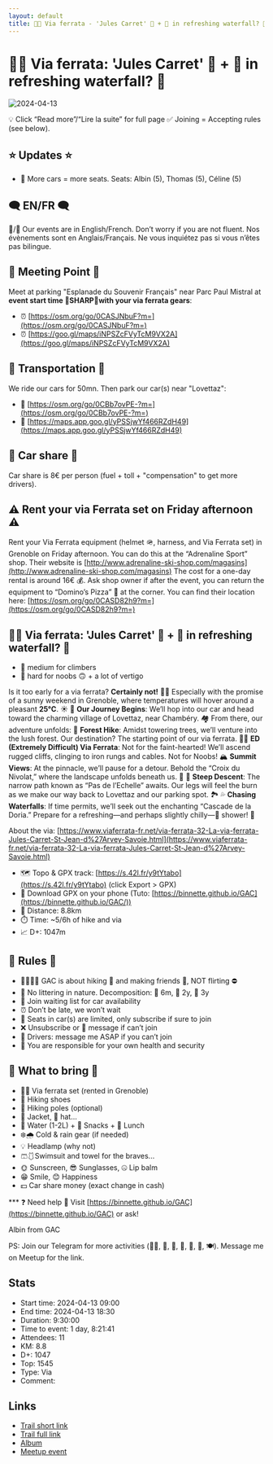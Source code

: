 ```yaml
---
layout: default
title: 🧗🔴 Via ferrata - 'Jules Carret' 🥵 + 🚿 in refreshing waterfall? 🧊
---
```


# 🧗🔴 Via ferrata: 'Jules Carret' 🥵 + 🚿 in refreshing waterfall? 🧊

![2024-04-13](../img/orig/2024-04-13.jpg)

💡 Click “Read more”/“Lire la suite” for full page ✅ Joining = Accepting rules (see below).

##  ⭐ Updates ⭐ 

* 📅 More cars = more seats. Seats: Albin (5), Thomas (5), Céline (5)

##  🗨️ EN/FR 🗨️ 
🦅/🐓 Our events are in English/French. Don’t worry if you are not fluent. Nos évènements sont en Anglais/Français. Ne vous inquiétez pas si vous n’êtes pas bilingue.

## 📍 Meeting Point 📍
Meet at parking "Esplanade du Souvenir Français" near Parc Paul Mistral at **event start time 🔺SHARP🔺with your via ferrata gears**:

* ⏰ [https://osm.org/go/0CASJNbuF?m=](https://osm.org/go/0CASJNbuF?m=)
* ⏰ [https://goo.gl/maps/iNPSZcFVyTcM9VX2A](https://goo.gl/maps/iNPSZcFVyTcM9VX2A)

##  🚗 Transportation 🚗 
We ride our cars for 50mn. Then park our car(s) near "Lovettaz":

* 🚗 [https://osm.org/go/0CBb7ovPE-?m=](https://osm.org/go/0CBb7ovPE-?m=)
* 🚗 [https://maps.app.goo.gl/yPSSjwYf466RZdH49](https://maps.app.goo.gl/yPSSjwYf466RZdH49)

##  🚗 Car share 🚗 
Car share is 8€ per person (fuel + toll + "compensation" to get more drivers).

##  ⚠️ Rent your via Ferrata set on Friday afternoon ⚠️ 
Rent your Via Ferrata equipment (helmet 🪖, harness, and Via Ferrata set) in Grenoble on Friday afternoon. You can do this at the “Adrenaline Sport” shop.
Their website is [http://www.adrenaline-ski-shop.com/magasins](http://www.adrenaline-ski-shop.com/magasins) The cost for a one-day rental is around 16€ 💰.
Ask shop owner if after the event, you can return the equipment to “Domino’s Pizza” 🍕 at the corner. You can find their location here: [https://osm.org/go/0CASD82h9?m=](https://osm.org/go/0CASD82h9?m=)

##  🧗🔴 Via ferrata: 'Jules Carret' 🥵 + 🚿 in refreshing waterfall? 🧊 

* 🔵 medium for climbers
* 🔴 hard for noobs 🙃 + a lot of vertigo

Is it too early for a via ferrata? **Certainly not!** 🧗‍♂️ Especially with the promise of a sunny weekend in Grenoble, where temperatures will hover around a pleasant **25°C**. ☀️
🚗 **Our Journey Begins**: We’ll hop into our car and head toward the charming village of Lovettaz, near Chambéry. 🏘️ From there, our adventure unfolds:
🌲 **Forest Hike**: Amidst towering trees, we’ll venture into the lush forest. Our destination? The starting point of our via ferrata.
🧗‍♂️ **ED (Extremely Difficult) Via Ferrata**: Not for the faint-hearted! We’ll ascend rugged cliffs, clinging to iron rungs and cables. Not for Noobs!
🏔️ **Summit Views**: At the pinnacle, we’ll pause for a detour. Behold the “Croix du Nivolat,” where the landscape unfolds beneath us. 🌅
🎿 **Steep Descent**: The narrow path known as “Pas de l’Echelle” awaits. Our legs will feel the burn as we make our way back to Lovettaz and our parking spot. 🏞️
💦 **Chasing Waterfalls**: If time permits, we’ll seek out the enchanting “Cascade de la Doria.” Prepare for a refreshing—and perhaps slightly chilly—🥶 shower! 🚿

About the via: [https://www.viaferrata-fr.net/via-ferrata-32-La-via-ferrata-Jules-Carret-St-Jean-d%27Arvey-Savoie.html](https://www.viaferrata-fr.net/via-ferrata-32-La-via-ferrata-Jules-Carret-St-Jean-d%27Arvey-Savoie.html)

* 🗺️ Topo & GPX track: [https://s.42l.fr/y9tYtabo](https://s.42l.fr/y9tYtabo) (click Export > GPX)
* 📲 Download GPX on your phone (Tuto: [https://binnette.github.io/GAC](https://binnette.github.io/GAC/))
* 📏 Distance: 8.8km
* ⏱️ Time: \~5/6h of hike and via
* 📈 D+: 1047m

##  📜 Rules 📜 

* 🚶‍♀️🚶‍♂️ GAC is about hiking 🥾 and making friends 🤗, NOT flirting ⛔
* 🚮 No littering in nature. Decomposition: 🍊 6m, 🍌 2y, 🥚 3y
* 🚗 Join waiting list for car availability
* ⏰ Don’t be late, we won’t wait
* 💺 Seats in car(s) are limited, only subscribe if sure to join
* ❌ Unsubscribe or 💬 message if can’t join
* 🚗 Drivers: message me ASAP if you can’t join
* 💟 You are responsible for your own health and security

##  🎒 What to bring 🎒 

* 🧗‍♂️ Via ferrata set (rented in Grenoble)
* 🥾 Hiking shoes
* 🥢 Hiking poles (optional)
* 🧥 Jacket, 👒 hat...
* 🧃 Water (1-2L) + 🍫 Snacks + 🥗 Lunch
* ❄️🌧️ Cold & rain gear (if needed)
* 💡 Headlamp (why not)
* 🩳🩱Swimsuit and towel for the braves...
* 🌞 Sunscreen, 😎 Sunglasses, 🤐 Lip balm
* 😁 Smile, 😊 Happiness
* 💵 Car share money (exact change in cash)

\*\*\*
❓ Need help 🤔 Visit [https://binnette.github.io/GAC](https://binnette.github.io/GAC) or ask!

Albin from GAC

PS: Join our Telegram for more activities (🧗‍♀️, 🏓, 🎳, 🎲, 🎥, 🎵, 🍽️). Message me on Meetup for the link.

## Stats

- Start time: 2024-04-13 09:00
- End time: 2024-04-13 18:30
- Duration: 9:30:00
- Time to event: 1 day, 8:21:41
- Attendees: 11
- KM: 8.8
- D+: 1047
- Top: 1545
- Type: Via
- Comment: 

## Links

- [Trail short link](https://s.42l.fr/y9tYtabo)
- [Trail full link](https://brouter.de/brouter-web/#map=15/45.6056/5.9681/OpenTopoMap&lonlats=5.975071,45.59906;5.975618,45.602674;5.978751,45.608694;5.978472,45.610495;5.978944,45.611171;5.966456,45.613628;5.965984,45.613253;5.962824,45.610215;5.976261,45.608184;5.973249,45.605981;5.968967,45.597615;5.97491,45.598985&profile=hiking-mountain)
- [Album](https://binnette.github.io/GacImg2024/2024-04-13-🧗🔴-Via-ferrata-Jules-Carret-🥵-🚿-in-refreshing-waterfall?-🧊.html)
- [Meetup event](https://www.meetup.com/grenoble-adventure-club-english-french/events/300358885/)
